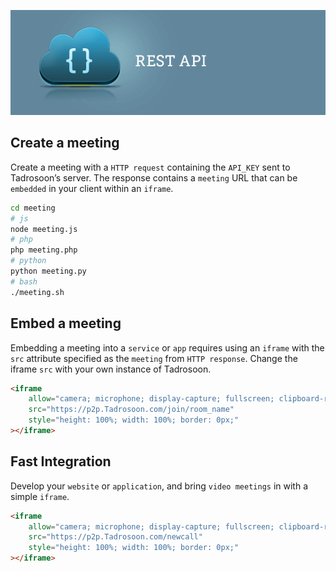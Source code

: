 [![restAPI](restAPI.png)](https://p2p.Tadrosoon.com/api/v1/docs)

## Create a meeting

Create a meeting with a `HTTP request` containing the `API_KEY` sent to Tadrosoon’s server. The response contains a `meeting` URL that can be `embedded` in your client within an `iframe`.

```bash
cd meeting
# js
node meeting.js
# php
php meeting.php
# python
python meeting.py
# bash
./meeting.sh
```

## Embed a meeting

Embedding a meeting into a `service` or `app` requires using an `iframe` with the `src` attribute specified as the `meeting` from `HTTP response`. Change the iframe `src` with your own instance of Tadrosoon.

```html
<iframe
    allow="camera; microphone; display-capture; fullscreen; clipboard-read; clipboard-write; autoplay"
    src="https://p2p.Tadrosoon.com/join/room_name"
    style="height: 100%; width: 100%; border: 0px;"
></iframe>
```

## Fast Integration

Develop your `website` or `application`, and bring `video meetings` in with a simple `iframe`.

```html
<iframe
    allow="camera; microphone; display-capture; fullscreen; clipboard-read; clipboard-write; autoplay"
    src="https://p2p.Tadrosoon.com/newcall"
    style="height: 100%; width: 100%; border: 0px;"
></iframe>
```
